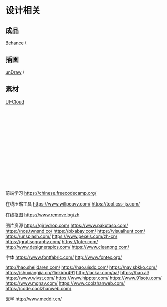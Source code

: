 # 设计相关
## 成品
[Behance](https://www.behance.net/) \

## 插画
[unDraw](https://undraw.co/) \
## 素材
[UI-Cloud](http://ui-cloud.com/) \
[]() \
[]() \
[]() \
[]() \
[]() \
[]() \
[]() \
[]() \
[]() \
[]() \
[]() \
[]() \
[]() \
[]() \
[]() \
[]() \
前端学习
https://chinese.freecodecamp.org/

在线压缩工具
https://www.willpeavy.com/
https://tool.css-js.com/

在线抠图
https://www.remove.bg/zh

图片资源
https://girlydrop.com/
https://www.pakutaso.com/
https://nos.twnsnd.co/
https://pixabay.com/
https://visualhunt.com/
https://unsplash.com/
https://www.pexels.com/zh-cn/
https://gratisography.com/
https://foter.com/
http://www.designerspics.com/
https://www.cleanpng.com/


字体
https://www.fontfabric.com/
http://www.fontex.org/

http://hao.shejidaren.com/
https://hao.uisdc.com/
https://nav.sbkko.com/
https://shuxiangjia.cn/?linkid=491
http://lackar.com/aa/
https://hao.al/
https://www.wivst.com/
https://www.hippter.com/
https://www.91sotu.com/
https://www.mgnav.com/
https://www.coolzhanweb.com/
https://code.coolzhanweb.com/


医学
http://www.meddir.cn/

